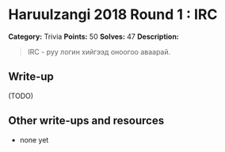 # Haruulzangi 2018 Round 1 : IRC

**Category:** Trivia
**Points:** 50
**Solves:** 47
**Description:**

>IRC - руу логин хийгээд оноогоо аваарай.

## Write-up

(TODO)

## Other write-ups and resources

* none yet
